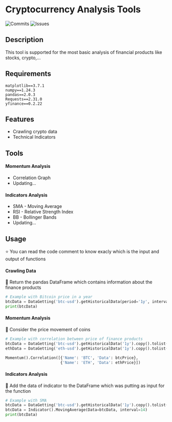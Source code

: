 # Cryptocurrency Analysis Tools

![Commits](https://badgen.net/github/commits/LongSei/CryptoAnalysisTool)
![Issues](https://badgen.net/github/issues/LongSei/CryptoAnalysisTool)

## Description
This tool is supported for the most basic analysis of financial products like stocks, crypto,...

## Requirements
```
matplotlib==3.7.1
numpy==1.24.3
pandas==2.0.3
Requests==2.31.0
yfinance==0.2.22
```
## Features
- Crawling crypto data
- Technical Indicators

## Tools 
#### Momentum Analysis
- Correlation Graph
- Updating...

#### Indicators Analysis
- SMA - Moving Average
- RSI - Relative Strength Index 
- BB - Bollinger Bands
- Updating...
<!-- Future feature -->
<!-- #### Machine Learning Analysis  -->
<!-- #### On-chain Analysis -->
<!-- #### News Analysis -->

## Usage
:star: You can read the code comment to know exacly which is the input and output of functions
#### Crawling Data
:thought_balloon: Return the pandas DataFrame which contains information about the finance products
``` python
# Example with Bitcoin price in a year
btcData = DataGetting('btc-usd').getHistoricalData(period='1y', interval='1d')
print(btcData)
```
#### Momentum Analysis
:thought_balloon: Consider the price movement of coins
``` python
# Example with correlation between price of finance products
btcData = DataGetting('btc-usd').getHistoricalData('1y').copy().tolist()
ethData = DataGetting('eth-usd').getHistoricalData('1y').copy().tolist()

Momentum().Correlation([{'Name': 'BTC', 'Data': btcPrice}, 
                        {'Name': 'ETH', 'Data': ethPrice}])
```

#### Indicators Analysis
:thought_balloon: Add the data of indicator to the DataFrame which was putting as input for the function
``` python
# Example with SMA
btcData = DataGetting('btc-usd').getHistoricalData('1y').copy().tolist()
btcData = Indicator().MovingAverage(Data=btcData, interval=14)
print(btcData)
```